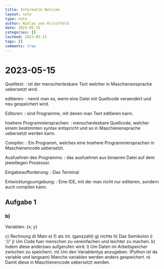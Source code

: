 ```yaml
---
title: Informatik Notizen
layout: note
type: note
author: Niklas von Hirschfeld
date: 2023-05-15
categories: []
lastmod: 2023-05-15
tags: []
comments: true
---
```


# 2023-05-15

Quelltext:
: ist der menschenlesbare Text welcher in Maschienensprache uebersetzt wird.

editieren:
: nennt man es, wenn eine Datei mit Quellcode veraendert und neu gespeichert wird.

Editoren:
: sind Programme, mit denen man Text editieren kann.

hoehere Programmiersprachen:
: menschenlesbare Quellcode, welcher einem bestimmten syntax entspricht
und so in Maschienensprache uebersetzt werden kann.

Compiler:
: Ein Programm, welches eine hoehere Programmiersprachen in Maschienencode uebersetzt.

Ausfuehren des Programms:
: das ausfuehren aus binaeren Datei auf dem jeweiliegen Prozessor.

Eingabeaufforderung:
: Das Terminal

Entwicklungsumgebung:
: Eine IDE, mit der man nicht nur editieren, sondern auch compilen kann.


## Aufgabe 1

### b)

Variablen: {x; y}

c) Rechnung
d) Main
e) 
f) als int. (ganzzahl)
g) nichts
h) Das Semikolon
i) '//'
j) Um Code fuer menschen zu vereinfachen und leichter zu machen.
k) Indem diese anderswo aufgerufen wird.
l) Um Daten im Arbeitspeicher zwischen zu speichern.
m) Um den Variablentyp anzugeben. (Python ist da variable und langsam)
    Manche variablen werden anders gespeichert.
n) Damit diese in Maschienencode uebersetzt werden.

